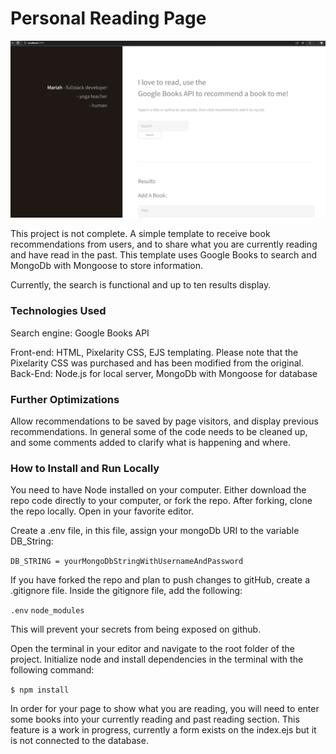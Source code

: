 # Personal Reading Page

![A preview gif of the end UI.](https://github.com/mariahlaqua/reading-page/blob/main/public/images/search.gif)

This project is not complete. A simple template to receive book recommendations from users, and to share what you are currently reading and have read in the past. This template uses Google Books to search and MongoDb with Mongoose to store information.

Currently, the search is functional and up to ten results display.

### Technologies Used

Search engine: Google Books API

Front-end: HTML, Pixelarity CSS, EJS templating. Please note that the Pixelarity CSS was purchased and has been modified from the original.
Back-End: Node.js for local server, MongoDb with Mongoose for database

### Further Optimizations

Allow recommendations to be saved by page visitors, and display previous recommendations. In general some of the code needs to be cleaned up, and some comments added to clarify what is happening and where.

### How to Install and Run Locally

You need to have Node installed on your computer. Either download the repo code directly to your computer, or fork the repo. After forking, clone the repo locally. Open in your favorite editor.

Create a .env file, in this file, assign your mongoDb URI to the variable DB_String:

```DB_STRING = yourMongoDbStringWithUsernameAndPassword```

If you have forked the repo and plan to push changes to gitHub, create a .gitignore file. Inside the gitignore file, add the following:

```.env```
```node_modules```

This will prevent your secrets from being exposed on github.

Open the terminal in your editor and navigate to the root folder of the project. Initialize node and install dependencies in the terminal with the following command:

```$ npm install```

In order for your page to show what you are reading, you will need to enter some books into your currently reading and past reading section. This feature is a work in progress, currently a form exists on the index.ejs but it is not connected to the database.

